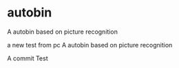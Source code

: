 # autobin
A autobin based on picture recognition 

a new test from pc
A autobin based on picture recognition


A commit Test
